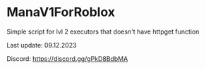 # ManaV1ForRoblox
Simple script for lvl 2 executors that doesn't have httpget function

Last update: 09.12.2023

Discord: https://discord.gg/gPkD8BdbMA
